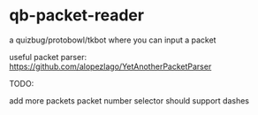 # qb-packet-reader
a quizbug/protobowl/tkbot where you can input a packet

useful packet parser: https://github.com/alopezlago/YetAnotherPacketParser

TODO: 

add more packets
packet number selector should support dashes